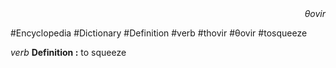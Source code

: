 
<div align="right"><i>θovir</i></div>

#Encyclopedia #Dictionary #Definition #verb #thovir #θovir #tosqueeze

*verb*
**Definition :** to squeeze
